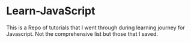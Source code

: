 # Learn-JavaScript

This is a Repo of tutorials that I went through during learning journey for Javascript. Not the comprehensive list but those that I saved. 
